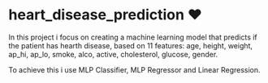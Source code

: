 # heart_disease_prediction ❤
In this project i focus on creating a machine learning model that predicts if the patient has hearth disease, based on 11 features: age, height, weight, ap_hi, ap_lo, smoke, alco, active, cholesterol, glucose, gender.

To achieve this i use MLP Classifier, MLP Regressor and Linear Regression.

